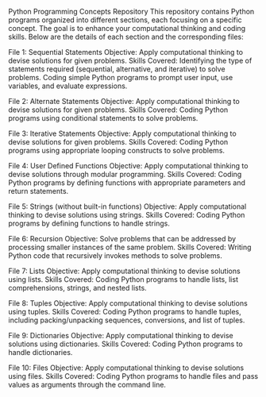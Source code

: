 Python Programming Concepts Repository
This repository contains Python programs organized into different sections, each focusing on a specific concept. The goal is to enhance your computational thinking and coding skills. Below are the details of each section and the corresponding files:

File 1: Sequential Statements
Objective: Apply computational thinking to devise solutions for given problems.
Skills Covered: Identifying the type of statements required (sequential, alternative, and iterative) to solve problems.
                Coding simple Python programs to prompt user input, use variables, and evaluate expressions.
                
File 2: Alternate Statements
Objective: Apply computational thinking to devise solutions for given problems.
Skills Covered: Coding Python programs using conditional statements to solve problems.

File 3: Iterative Statements
Objective: Apply computational thinking to devise solutions for given problems.
Skills Covered: Coding Python programs using appropriate looping constructs to solve problems.

File 4: User Defined Functions
Objective: Apply computational thinking to devise solutions through modular programming.
Skills Covered: Coding Python programs by defining functions with appropriate parameters and return statements.

File 5: Strings (without built-in functions)
Objective: Apply computational thinking to devise solutions using strings.
Skills Covered: Coding Python programs by defining functions to handle strings.

File 6: Recursion
Objective: Solve problems that can be addressed by processing smaller instances of the same problem.
Skills Covered: Writing Python code that recursively invokes methods to solve problems.

File 7: Lists
Objective: Apply computational thinking to devise solutions using lists.
Skills Covered: Coding Python programs to handle lists, list comprehensions, strings, and nested lists.

File 8: Tuples
Objective: Apply computational thinking to devise solutions using tuples.
Skills Covered: Coding Python programs to handle tuples, including packing/unpacking sequences, conversions, and list of tuples.

File 9: Dictionaries
Objective: Apply computational thinking to devise solutions using dictionaries.
Skills Covered: Coding Python programs to handle dictionaries.

File 10: Files
Objective: Apply computational thinking to devise solutions using files.
Skills Covered: Coding Python programs to handle files and pass values as arguments through the command line.                      
